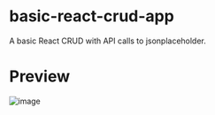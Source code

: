 # basic-react-crud-app
A basic React CRUD with API calls to jsonplaceholder.

# Preview
![image](https://user-images.githubusercontent.com/34915099/231748619-ad5f7e92-5553-4efb-a640-bd1dfcaac4dd.png)
